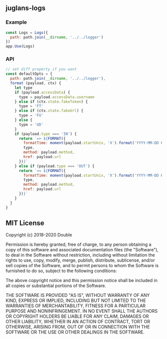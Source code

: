 ## juglans-logs

### Example

```javascript
const Logs = Logs({
  path: path.join(__dirname, '../../logger')
})
app.Use(Logs)
```
### API

```javascript
// set diff property if you want
const defaultOpts = {
  path: path.join(__dirname, '../../logger'),
  format (payload, ctx) {
    let type
    if (payload.accessData) {
      type = payload.accessData.username
    } else if (ctx.state.fakeToken) {
      type = 'FT'
    } else if (ctx.state.fakeUrl) {
      type = 'FU'
    } else {
      type = 'UD'
    }
    if (payload.type === 'IN') {
      return `=> ${FORMAT({
        formatTime: moment(payload.startUnix, 'X').format('YYYY-MM-DD HH:mm:ss'),
        type,
        method: payload.method,
        href: payload.url
      })}`
    } else if (payload.type === 'OUT') {
      return `<= ${FORMAT({
        formatTime: moment(payload.startUnix, 'X').format('YYYY-MM-DD HH:mm:ss'),
        type,
        method: payload.method,
        href: payload.url
      })}`
    }
  }
}
```
## MIT License

Copyright (c) 2018-2020 Double

Permission is hereby granted, free of charge, to any person obtaining a copy
of this software and associated documentation files (the "Software"), to deal
in the Software without restriction, including without limitation the rights
to use, copy, modify, merge, publish, distribute, sublicense, and/or sell
copies of the Software, and to permit persons to whom the Software is
furnished to do so, subject to the following conditions:

The above copyright notice and this permission notice shall be included in all
copies or substantial portions of the Software.

THE SOFTWARE IS PROVIDED "AS IS", WITHOUT WARRANTY OF ANY KIND, EXPRESS OR
IMPLIED, INCLUDING BUT NOT LIMITED TO THE WARRANTIES OF MERCHANTABILITY,
FITNESS FOR A PARTICULAR PURPOSE AND NONINFRINGEMENT. IN NO EVENT SHALL THE
AUTHORS OR COPYRIGHT HOLDERS BE LIABLE FOR ANY CLAIM, DAMAGES OR OTHER
LIABILITY, WHETHER IN AN ACTION OF CONTRACT, TORT OR OTHERWISE, ARISING FROM,
OUT OF OR IN CONNECTION WITH THE SOFTWARE OR THE USE OR OTHER DEALINGS IN THE
SOFTWARE.
